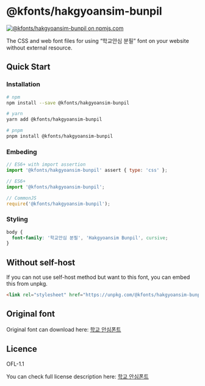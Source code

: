 # @kfonts/hakgyoansim-bunpil

[![@kfonts/hakgyoansim-bunpil on npmjs.com](https://img.shields.io/npm/v/%40kfonts%2Fhakgyoansim-bunpil)](https://www.npmjs.com/package/@kfonts/hakgyoansim-bunpil)

The CSS and web font files for using &OpenCurlyDoubleQuote;학교안심 분필&CloseCurlyDoubleQuote; font on your website without external resource.

## Quick Start

### Installation

```sh
# npm
npm install --save @kfonts/hakgyoansim-bunpil

# yarn
yarn add @kfonts/hakgyoansim-bunpil

# pnpm
pnpm install @kfonts/hakgyoansim-bunpil
```

### Embeding

```js
// ES6+ with import assertion
import '@kfonts/hakgyoansim-bunpil' assert { type: 'css' };

// ES6+
import '@kfonts/hakgyoansim-bunpil';

// CommonJS
require('@kfonts/hakgyoansim-bunpil');
```

### Styling

```css
body {
  font-family: '학교안심 분필', 'Hakgyoansim Bunpil', cursive;
}
```

## Without self-host

If you can not use self-host method but want to this font, you can embed this from unpkg.

```html
<link rel="stylesheet" href="https://unpkg.com/@kfonts/hakgyoansim-bunpil/index.css" />
```

## Original font

Original font can download here: [학교 안심폰트](https://copyright.keris.or.kr/wft/fntDwnld)

## Licence

OFL-1.1

You can check full license description here: [학교 안심폰트](https://copyright.keris.or.kr/wft/fntDwnld)
